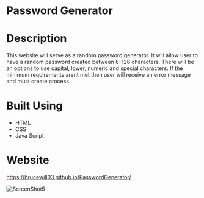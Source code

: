 # Password Generator

# Description

This website will serve as a random password generator. It will allow user to have a random password created between 8-128 characters. There will be an options to use capital, lower, numeric and special characters. If the minimum requirements arent met then user will receive an error message and must create process. 

# Built Using
* HTML
* CSS
* Java Script

# Website 
https://brucewill03.github.io/PasswordGenerator/

![ScreenShot5](https://github.com/brucewill03/PasswordGenerator/PasswordGenerator/raw/main/Images/Screenshot5.png)
